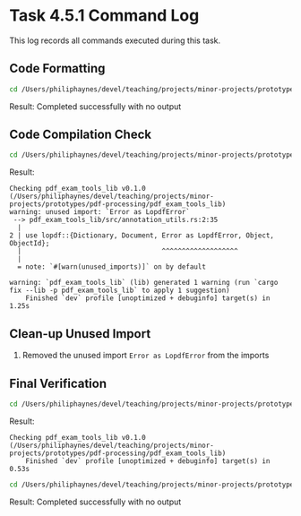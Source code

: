 # Task 4.5.1 Command Log

This log records all commands executed during this task.

## Code Formatting
```bash
cd /Users/philiphaynes/devel/teaching/projects/minor-projects/prototypes/pdf-processing && cargo fmt --package pdf_exam_tools_lib
```
Result: Completed successfully with no output

## Code Compilation Check
```bash
cd /Users/philiphaynes/devel/teaching/projects/minor-projects/prototypes/pdf-processing && cargo check --package pdf_exam_tools_lib
```
Result: 
```
Checking pdf_exam_tools_lib v0.1.0 (/Users/philiphaynes/devel/teaching/projects/minor-projects/prototypes/pdf-processing/pdf_exam_tools_lib)
warning: unused import: `Error as LopdfError`
 --> pdf_exam_tools_lib/src/annotation_utils.rs:2:35
  |
2 | use lopdf::{Dictionary, Document, Error as LopdfError, Object, ObjectId};
  |                                   ^^^^^^^^^^^^^^^^^^^
  |
  = note: `#[warn(unused_imports)]` on by default

warning: `pdf_exam_tools_lib` (lib) generated 1 warning (run `cargo fix --lib -p pdf_exam_tools_lib` to apply 1 suggestion)
    Finished `dev` profile [unoptimized + debuginfo] target(s) in 1.25s
```

## Clean-up Unused Import
1. Removed the unused import `Error as LopdfError` from the imports

## Final Verification
```bash
cd /Users/philiphaynes/devel/teaching/projects/minor-projects/prototypes/pdf-processing && cargo check --package pdf_exam_tools_lib
```
Result:
```
Checking pdf_exam_tools_lib v0.1.0 (/Users/philiphaynes/devel/teaching/projects/minor-projects/prototypes/pdf-processing/pdf_exam_tools_lib)
    Finished `dev` profile [unoptimized + debuginfo] target(s) in 0.53s
```

```bash
cd /Users/philiphaynes/devel/teaching/projects/minor-projects/prototypes/pdf-processing && cargo fmt --package pdf_exam_tools_lib
```
Result: Completed successfully with no output